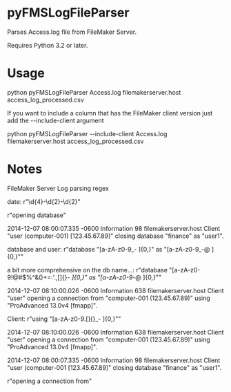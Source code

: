 # pyFMSLogFileParser

Parses Access.log file from FileMaker Server.

Requires Python 3.2 or later.

# Usage

python pyFMSLogFileParser Access.log filemakerserver.host access_log_processed.csv

If you want to include a column that has the FileMaker client version just add the --include-client argument

python pyFMSLogFileParser --include-client Access.log filemakerserver.host access_log_processed.csv

# Notes
FileMaker Server Log parsing regex

date: r"\d{4}-\d{2}-\d{2}"

r"opening database"

2014-12-07 08:00:07.335 -0600	Information	98	filemakerserver.host	Client "user (computer-001) [123.45.67.89]" closing database "finance" as "user1".

database and user: r"database \"[a-zA-z0-9_\- ]{0,}\" as \"[a-zA-z0-9_\-@ ]{0,}\""

a bit more comprehensive on the db name...: r"database \"[a-zA-z0-9!@#$%^&()+=:'.,\[\]\{\}_\- ]{0,}\" as \"[a-zA-z0-9_\-@ ]{0,}\""


2014-12-07 08:10:00.026 -0600	Information	638	filemakerserver.host	Client "user" opening a connection from "computer-001 (123.45.67.89)" using "ProAdvanced 13.0v4 [fmapp]".

Client: r"using \"[a-zA-z0-9.\[\]\{\}_\- ]{0,}\""



2014-12-07 08:10:00.026 -0600	Information	638	filemakerserver.host	Client "user" opening a connection from "computer-001 (123.45.67.89)" using "ProAdvanced 13.0v4 [fmapp]".

2014-12-07 08:00:07.335 -0600	Information	98	filemakerserver.host	Client "user (computer-001 [123.45.67.89]" closing database "finance" as "user1".



r"opening a connection from"
